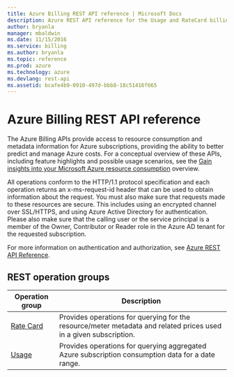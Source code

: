 ```yaml
---
title: Azure Billing REST API reference | Microsoft Docs
description: Azure REST API reference for the Usage and RateCard billing APIs.
author: bryanla
manager: mbaldwin
ms.date: 11/15/2016
ms.service: billing
ms.author: bryanla
ms.topic: reference
ms.prod: azure
ms.technology: azure
ms.devlang: rest-api
ms.assetid: bcafe4b9-0910-497d-bbb8-18c51416f665
---
```


# Azure Billing REST API reference

The Azure Billing APIs provide access to resource consumption and metadata information for Azure subscriptions, providing the ability to better predict and manage Azure costs. For a conceptual overview of these APIs, including feature highlights and possible usage scenarios, see the [Gain insights into your Microsoft Azure resource consumption](/azure/billing-usage-rate-card-overview) overview. 

All operations conform to the HTTP/1.1 protocol specification and each operation returns an x-ms-request-id header that can be used to obtain information about the request. You must also make sure that requests made to these resources are secure. This includes using an encrypted channel over SSL/HTTPS, and using Azure Active Directory for authentication. Please also make sure that the calling user or the service principal is a member of the Owner, Contributor or Reader role in the Azure AD tenant for the requested subscription. 

For more information on authentication and authorization, see [Azure REST API Reference](/rest).

## REST operation groups

| Operation group                                    | Description                                                                                                       |
|----------------------------------------------------|-------------------------------------------------------------------------------------------------------------------|
| [Rate Card](~/api-ref/commerce/ratecard.json)               | Provides operations for querying for the resource/meter metadata and related prices used in a given subscription. |
| [Usage](~/api-ref/commerce/usageaggregates.json) | Provides operations for querying aggregated Azure subscription consumption data for a date range.                 |



